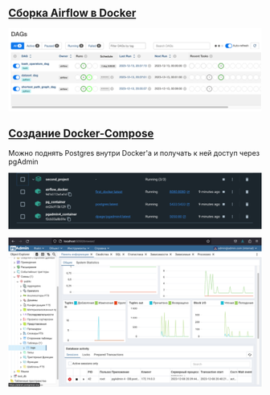## [Сборка Airflow в Docker](https://github.com/romantitovmephi/airflow_in_docker/blob/main/first_project/README.md)

![Scheme1](https://github.com/romantitovmephi/airflow_in_docker/blob/main/first_project/dags.png?raw=true)

## [Создание Docker-Compose](https://github.com/romantitovmephi/airflow_in_docker/blob/main/second_project/README.md)
Можно поднять Postgres внутри Docker'а и получать к ней доступ через pgAdmin

![Scheme1](https://github.com/romantitovmephi/airflow_in_docker/blob/main/second_project/docker_compose.png?raw=true)

![Scheme1](https://github.com/romantitovmephi/airflow_in_docker/blob/main/second_project/pgAdmin.png?raw=true)



